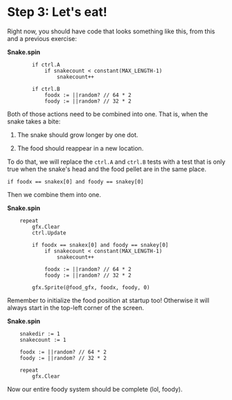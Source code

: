 # Step 3: Let's eat!

Right now, you should have code that looks something like this, from
this and a previous exercise:

**Snake.spin**

```spin
        if ctrl.A
            if snakecount < constant(MAX_LENGTH-1)
                snakecount++

        if ctrl.B
            foodx := ||random? // 64 * 2
            foody := ||random? // 32 * 2
```

Both of those actions need to be combined into one. That is, when the
snake takes a bite:

1.  The snake should grow longer by one dot.

2.  The food should reappear in a new location.

To do that, we will replace the `ctrl.A` and `ctrl.B` tests with a test
that is only true when the snake's head and the food pellet are in the
same place.

```spin
if foodx == snakex[0] and foody == snakey[0]
```

Then we combine them into one.

**Snake.spin**

```spin hl_lines="5-10"
    repeat
        gfx.Clear
        ctrl.Update

        if foodx == snakex[0] and foody == snakey[0]
            if snakecount < constant(MAX_LENGTH-1)
                snakecount++

            foodx := ||random? // 64 * 2
            foody := ||random? // 32 * 2

        gfx.Sprite(@food_gfx, foodx, foody, 0)
```

Remember to initialize the food position at startup too! Otherwise it
will always start in the top-left corner of the screen.

**Snake.spin**

```spin hl_lines="4-5"
    snakedir := 1
    snakecount := 1

    foodx := ||random? // 64 * 2
    foody := ||random? // 32 * 2

    repeat
        gfx.Clear
```

Now our entire foody system should be complete (lol, foody).
